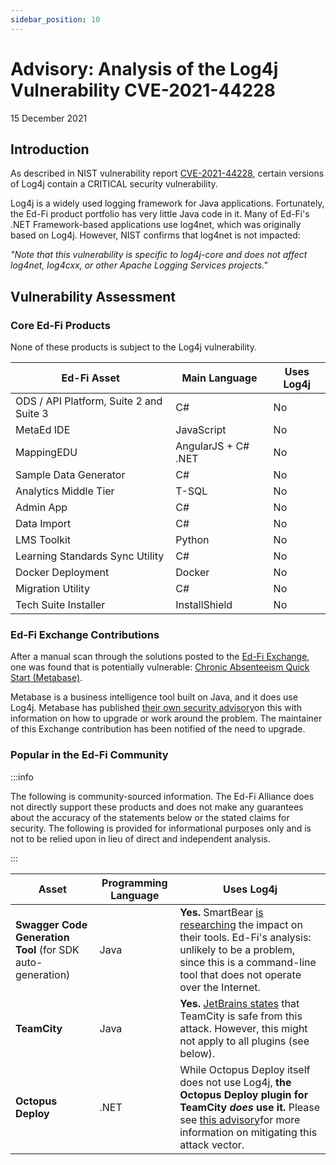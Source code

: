 ```yaml
---
sidebar_position: 10
---
```


# Advisory: Analysis of the Log4j Vulnerability CVE-2021-44228

15 December 2021

## Introduction

As described in NIST vulnerability report
[CVE-2021-44228](https://nvd.nist.gov/vuln/detail/CVE-2021-44228), certain
versions of Log4j contain a CRITICAL security vulnerability.

Log4j is a widely used logging framework for Java applications. Fortunately, the
Ed-Fi product portfolio has very little Java code in it. Many of Ed-Fi's .NET
Framework-based applications use log4net, which was originally based on Log4j.
However, NIST confirms that log4net is not impacted:

_"Note that this vulnerability is specific to log4j-core and does not affect
log4net, log4cxx, or other Apache Logging Services projects."_

## Vulnerability Assessment

### Core Ed-Fi Products

None of these products is subject to the Log4j vulnerability.

| Ed-Fi Asset                             | Main Language       | Uses Log4j |
| --------------------------------------- | ------------------- | ---------- |
| ODS / API Platform, Suite 2 and Suite 3 | C#                  | No         |
| MetaEd IDE                              | JavaScript          | No         |
| MappingEDU                              | AngularJS + C# .NET | No         |
| Sample Data Generator                   | C#                  | No         |
| Analytics Middle Tier                   | T-SQL               | No         |
| Admin App                               | C#                  | No         |
| Data Import                             | C#                  | No         |
| LMS Toolkit                             | Python              | No         |
| Learning Standards Sync Utility         | C#                  | No         |
| Docker Deployment                       | Docker              | No         |
| Migration Utility                       | C#                  | No         |
| Tech Suite Installer                    | InstallShield       | No         |

### Ed-Fi Exchange Contributions

After a manual scan through the solutions posted to the [Ed-Fi
Exchange](http://exchange.ed-fi.org), one was found that is potentially
vulnerable: [Chronic Absenteeism Quick Start
(Metabase)](http://edfi.atlassian.net/wiki/spaces/EXCHANGE/pages/22493734/Chronic+Absenteeism+Quick+Start+Metabase).

Metabase is a business intelligence tool built on Java, and it does use Log4j.
Metabase has published [their own security
advisory](https://github.com/metabase/metabase/security/advisories/GHSA-vmm4-cwrm-38rj)on
this with information on how to upgrade or work around the problem. The
maintainer of this Exchange contribution has been notified of the need to
upgrade.

### Popular in the Ed-Fi Community

:::info

The following is community-sourced information. The Ed-Fi Alliance does not
directly support these products and does not make any guarantees about the
accuracy of the statements below or the stated claims for security. The
following is provided for informational purposes only and is not to be relied
upon in lieu of direct and independent analysis.

:::

| Asset                                                       | Programming Language | Uses Log4j                                                                                                                                                                                                                                                                                                         |
| ----------------------------------------------------------- | -------------------- | ------------------------------------------------------------------------------------------------------------------------------------------------------------------------------------------------------------------------------------------------------------------------------------------------------------------ |
| ​**Swagger Code Generation Tool** (for SDK auto-generation) | Java​                | ​**Yes.** SmartBear [is researching](https://smartbear.com/security/cve-2021-44228/) the impact on their tools. Ed-Fi's analysis: unlikely to be a problem, since this is a command-line tool that does not operate over the Internet.                                                                             |
| **TeamCity**                                                | Java                 | **Yes.** [JetBrains states](https://youtrack.jetbrains.com/issue/TW-74298) that TeamCity is safe from this attack. However, this might not apply to all plugins (see below).                                                                                                                                       |
| **Octopus Deploy**                                          | .NET                 | While Octopus Deploy itself does not use Log4j, **the Octopus Deploy plugin for TeamCity _does_ use it.** Please see [this advisory](https://advisories.octopus.com/adv/2021-12---Octopus-Deploy-TeamCity-Plugin-log4j2-dependency.2306410241.html)for more information on mitigating this attack vector. |
